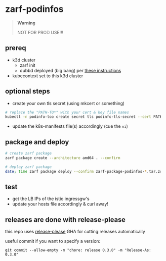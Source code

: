 # zarf-podinfos

> **Warning**
>
> NOT FOR PROD USE!!!

## prereq

- k3d cluster
  - zarf init
  - dubbd deployed (big bang) per [these instructions](https://github.com/defenseunicorns/uds-package-dubbd/blob/main/README.md#example-dubbd-deployment---using-pre-built-oci-packages-here)
- kubecontext set to this k3d cluster

## optional steps

- create your own tls secret (using mkcert or something)

```bash
# replace the "PATH-TO*" with your cert & key file names
kubectl -n podinfo-too create secret tls podinfo-tls-secret --cert PATH-TO-CERT-FILE --key PATH-TO-KEY-FILE --dry-run=client -o yaml
```

- update the k8s-manifests file(s) accordingly (cue the `vi`)

## package and deploy

```bash
# create zarf package
zarf package create --architecture amd64 . --confirm

# deploy zarf package
date; time zarf package deploy --confirm zarf-package-podinfos-*.tar.zst
```

## test

- get the LB IPs of the istio ingressgw's
- update your hosts file accordingly & curl away!

## releases are done with release-please

this repo uses [release-please](https://github.com/google-github-actions/release-please-action#release-please-action) GHA for cutting releases automatically

useful commit if you want to specify a version:

```console
git commit --allow-empty -m "chore: release 0.3.0" -m "Release-As: 0.3.0"
```
